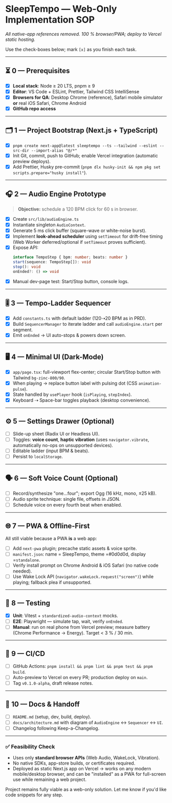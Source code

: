 # **SleepTempo — Web-Only Implementation SOP**  
_All native-app references removed. 100 % browser/PWA; deploy to Vercel static hosting._

Use the check-boxes below; mark `[x]` as you finish each task.

---

## ⏳ 0 — Prerequisites  
- [x] **Local stack**: Node ≥ 20 LTS, pnpm ≥ 9  
- [x] **Editor**: VS Code + ESLint, Prettier, Tailwind CSS IntelliSense  
- [x] **Browsers for QA**: Desktop Chrome (reference), Safari mobile simulator **or** real iOS Safari, Chrome Android  
- [x] **GitHub repo access**  

---

## 🗂️ 1 — Project Bootstrap (Next.js + TypeScript)  
- [x] `pnpm create next-app@latest sleeptempo --ts --tailwind --eslint --src-dir --import-alias "@/*"`  
- [x] Init Git, commit, push to GitHub; enable Vercel integration (automatic preview deploys).  
- [x] Add Prettier, Husky pre-commit (`pnpm dlx husky-init && npm pkg set scripts.prepare="husky install"`).  

---

## 🎧 2 — Audio Engine Prototype  
> **Objective:** schedule a 120 BPM click for 60 s in browser.  
- [x] Create `src/lib/audioEngine.ts`  
- [x] Instantiate singleton `AudioContext`.  
- [x] Generate 5 ms click buffer (square-wave or white-noise burst).  
- [x] Implement **look-ahead scheduler** using `setTimeout` for drift-free timing (Web Worker deferred/optional if `setTimeout` proves sufficient).  
- [x] Expose API:  
  ```ts
  interface TempoStep { bpm: number; beats: number }
  start(sequence: TempoStep[]): void
  stop(): void
  onEnded?: () => void
  ```  
- [x] Manual dev-page test: Start/Stop button, console logs.  

---

## 🎚️ 3 — Tempo-Ladder Sequencer  
- [x] Add `constants.ts` with default ladder (120⇢20 BPM as in PRD).  
- [x] Build `SequencerManager` to iterate ladder and call `audioEngine.start` per segment.  
- [x] Emit `onEnded` → UI auto-stops & powers down screen.  

---

## 🖥️ 4 — Minimal UI (Dark-Mode)  
- [x] `app/page.tsx`: full-viewport flex-center; circular Start/Stop button with Tailwind `bg-zinc-800/90`.  
- [x] When playing → replace button label with pulsing dot (CSS `animation-pulse`).  
- [x] State handled by `usePlayer` hook (`isPlaying`, `stepIndex`).  
- [x] Keyboard ⇢ Space-bar toggles playback (desktop convenience).  

---

## ⚙️ 5 — Settings Drawer (Optional)  
- [ ] Slide-up sheet (Radix UI or Headless UI).  
- [ ] Toggles: **voice count**, **haptic vibration** (uses `navigator.vibrate`, automatically no-ops on unsupported devices).  
- [ ] Editable ladder (input BPM & beats).  
- [ ] Persist to `localStorage`.  

---

## 🗣️ 6 — Soft Voice Count (Optional)  
- [ ] Record/synthesize "one…four"; export Ogg (16 kHz, mono, ≤25 kB).  
- [ ] Audio sprite technique: single file, offsets in JSON.  
- [ ] Schedule voice on every fourth beat when enabled.  

---

## 🌐 7 — PWA & Offline-First  
All still viable because a PWA **is** a web app:  
- [ ] Add `next-pwa` plugin; precache static assets & voice sprite.  
- [ ] `manifest.json`: name = SleepTempo, theme =#0d0d0d, display =`standalone`.  
- [ ] Verify install prompt on Chrome Android & iOS Safari (no native code needed).  
- [ ] Use Wake Lock API (`navigator.wakeLock.request("screen")`) while playing; fallback plea if unsupported.  

---

## 🧪 8 — Testing  
- [x] **Unit**: Vitest + `standardized-audio-context` mocks.  
- [ ] **E2E**: Playwright — simulate tap, wait, verify `onEnded`.  
- [ ] **Manual**: run on real phone from Vercel preview; measure battery (Chrome Performance → Energy). Target < 3 % / 30 min.  

---

## 🚀 9 — CI/CD  
- [ ] GitHub Actions: `pnpm install && pnpm lint && pnpm test && pnpm build`.  
- [ ] Auto-preview to Vercel on every PR; production deploy on `main`.  
- [ ] Tag `v0.1.0-alpha`, draft release notes.  

---

## 📄 10 — Docs & Handoff  
- [ ] `README.md` (setup, dev, build, deploy).  
- [ ] `docs/architecture.md` with diagram of `AudioEngine` ↔ `Sequencer` ↔ `UI`.  
- [ ] Changelog following Keep-a-Changelog.  

---

### ✅ Feasibility Check  
- Uses only **standard browser APIs** (Web Audio, WakeLock, Vibration).  
- No native SDKs, app-store builds, or certificates required.  
- Deployed as static Next.js app on Vercel → works on any modern mobile/desktop browser, and can be "installed" as a PWA for full-screen use while remaining a web project.

Project remains fully viable as a web-only solution. Let me know if you'd like code snippets for any step.